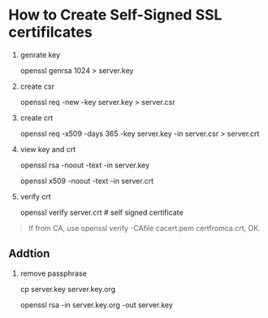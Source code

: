 # How to Create Self-Signed SSL certifilcates

1. genrate key

    openssl genrsa 1024 > server.key

2. create csr

    openssl req -new -key server.key > server.csr

3. create crt

    openssl req -x509 -days 365 -key server.key -in server.csr > server.crt

4. view key and crt

    openssl rsa -noout -text -in server.key

    openssl x509 -noout -text -in server.crt

5. verify crt

    openssl verify server.crt   # self signed certificate

> If from CA, use openssl verify -CAfile cacert.pem certfromca.crt, OK.

## Addtion

1. remove passphrase

    cp server.key server.key.org

    openssl rsa -in server.key.org -out server.key
